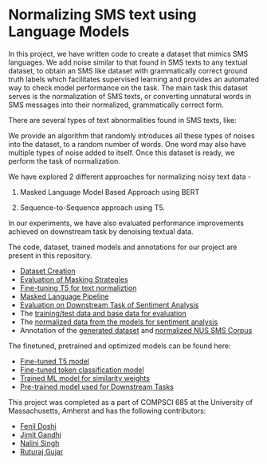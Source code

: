 # Normalizing SMS text using Language Models

In this project, we have written code to create a dataset that mimics SMS languages. We add noise similar to that found in SMS texts to any textual dataset, to obtain an SMS like dataset with grammatically correct ground truth labels which facilitates supervised learning and provides an automated way to check model performance on the task. The main task this dataset serves is the normalization of SMS texts, or converting unnatural words in SMS messages into their normalized, grammatically correct form.

There are several types of text abnormalities found in SMS texts, like:


We provide an algorithm that randomly introduces all these types of noises into the dataset, to a random number of words. One word may also have multiple types of noise added to itself. Once this dataset is ready, we perform the task of normalization.

We have explored 2 different approaches for normalizing noisy text data - 

1. Masked Language Model Based Approach using BERT 

2. Sequence-to-Sequence approach using T5. 

In our experiments, we have also evaluated performance improvements achieved on downstream task by denoising textual data.

The code, dataset, trained models and annotations for our project are present in this repository.
* [Dataset Creation](https://github.com/nalsingh26/685_Normalize_Text/blob/main/Dataset_creation_AND_Masking_Model.ipynb)
* [Evaluation of Masking Strategies](https://github.com/nalsingh26/685_Normalize_Text/blob/main/Dataset_creation_AND_Masking_Model.ipynb)
* [Fine-tuning T5 for text normaliztion](https://github.com/nalsingh26/685_Normalize_Text/blob/main/T5_Seq2Seq_Approach.ipynb)
* [Masked Language Pipeline](https://github.com/nalsingh26/685_Normalize_Text/blob/main/Masked_Language_Modeling_Approach.ipynb)
* [Evaluation on Downstream Task of Sentiment Analysis](https://github.com/nalsingh26/685_Normalize_Text/blob/main/Downstream_Task_Evaluation.ipynb)
* The [training/test data and base data for evaluation](https://github.com/nalsingh26/685_Normalize_Text/tree/main/dataset)
* The [normalized data from the models for sentiment analysis](https://github.com/nalsingh26/685_Normalize_Text/tree/main/predicted_data_and_annotations)
* Annotation of the [generated dataset](https://github.com/nalsingh26/685_Normalize_Text/blob/main/predicted_data_and_annotations/unnormalized_data_annotation.pdf) and [normalized NUS SMS Corpus](https://github.com/nalsingh26/685_Normalize_Text/blob/main/predicted_data_and_annotations/smstext%20-%20annotation.pdf)

The finetuned, pretrained and optimized models can be found here:
- [Fine-tuned T5 model](https://drive.google.com/drive/folders/10XS4TSvAsMEsVMM_lZgsWD6yTxAbuX9C?usp=sharing)
- [Fine-tuned token classification model](https://drive.google.com/drive/folders/1-NhWRWHlriqtXccjEjuQckOjb5eH7VoS?usp=sharing)
- [Trained ML model for similarity weights](https://drive.google.com/file/d/1-1JLnKYLrW-fokcLyNSwKYuRi2_FY2o8/view?usp=sharing)
- [Pre-trained model used for Downstream Tasks](https://drive.google.com/drive/folders/11ov6WPeaAjTwExbVYQ1JwbgrOTcXbBz6?usp=sharing)

This project was completed as a part of COMPSCI 685 at the University of Massachusetts, Amherst and has the following contributors:
* [Fenil Doshi](https://github.com/fenil25)
* [Jimit Gandhi](https://github.com/jimitgandhi)
* [Nalini Singh](https://github.com/nsingh261)
* [Ruturaj Gujar](https://github.com/Ruturaj123)

